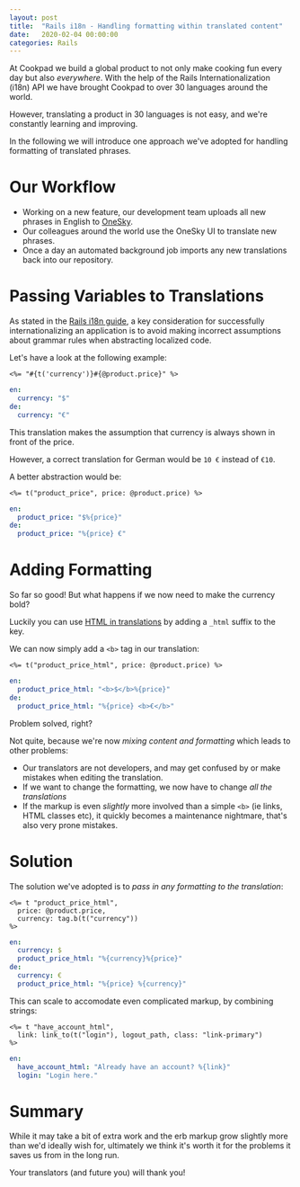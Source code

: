 ```yaml
---
layout: post
title:  "Rails i18n - Handling formatting within translated content"
date:   2020-02-04 00:00:00
categories: Rails
---
```

At Cookpad we build a global product to not only make cooking fun every day but also *everywhere*.
With the help of the Rails Internationalization (i18n) API we have brought Cookpad to over 30 languages around the world.

However, translating a product in 30 languages is not easy, and we're constantly learning and improving.

In the following we will introduce one approach we've adopted for handling formatting of translated phrases.

# Our Workflow
- Working on a new feature, our development team uploads all new phrases in English to [OneSky](https://www.oneskyapp.com/).
- Our colleagues around the world use the OneSky UI to translate new phrases.
- Once a day an automated background job imports any new translations back into our repository.

# Passing Variables to Translations
As stated in the [Rails i18n guide](https://guides.rubyonrails.org/i18n.html#passing-variables-to-translations), a key consideration for successfully internationalizing an application is to avoid making incorrect assumptions about grammar rules when abstracting localized code.

Let's have a look at the following example:
```erb
<%= "#{t('currency')}#{@product.price}" %>
```

```yaml
en:
  currency: "$"
de:
  currency: "€"
```

This translation makes the assumption that currency is always shown in front of the price.

However, a correct translation for German would be `10 €` instead of `€10`.

A better abstraction would be:

```erb
<%= t("product_price", price: @product.price) %>
```

```yaml
en:
  product_price: "$%{price}"
de:
  product_price: "%{price} €"
```

# Adding Formatting

So far so good!
But what happens if we now need to make the currency bold?

Luckily you can use [HTML in translations](https://guides.rubyonrails.org/i18n.html#using-safe-html-translations) by adding a `_html` suffix to the key.

We can now simply add a `<b>` tag in our translation:

```erb
<%= t("product_price_html", price: @product.price) %>
```

```yaml
en:
  product_price_html: "<b>$</b>%{price}"
de:
  product_price_html: "%{price} <b>€</b>"
```

Problem solved, right?

Not quite, because we're now _mixing content and formatting_ which leads to other problems:

- Our translators are not developers, and may get confused by or make
  mistakes when editing the translation.
- If we want to change the formatting, we now have to change _all the
  translations_
- If the markup is even _slightly_ more involved than a simple `<b>` (ie
  links, HTML classes etc), it quickly becomes a maintenance nightmare, that's also very prone mistakes.

# Solution
The solution we've adopted is to _pass in any formatting to the translation_:

```erb
<%= t "product_price_html",
  price: @product.price,
  currency: tag.b(t("currency"))
%>
```

```yaml
en:
  currency: $
  product_price_html: "%{currency}%{price}"
de:
  currency: €
  product_price_html: "%{price} %{currency}"
```

This can scale to accomodate even complicated markup, by combining
strings:


```erb
<%= t "have_account_html",
  link: link_to(t("login"), logout_path, class: "link-primary")
%>
```

```yaml
en:
  have_account_html: "Already have an account? %{link}"
  login: "Login here."
```

# Summary

While it may take a bit of extra work and the erb markup grow slightly more than we'd ideally wish for,
ultimately we think it's worth it for the problems it saves us from in the long run.

Your translators (and future you) will thank you!